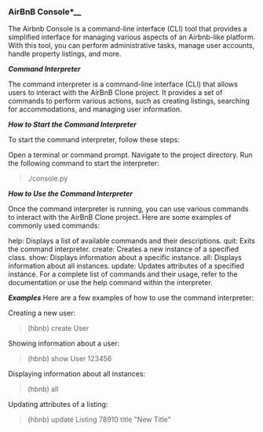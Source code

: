 <h3>AirBnB Console*__</h3>

<p>
The Airbnb Console is a command-line interface (CLI) tool that provides a simplified interface for managing various aspects of an Airbnb-like platform. With this tool, you can perform administrative tasks, manage user accounts, handle property listings, and more.
</p>

__*Command Interpreter*__

<p>
The command interpreter is a command-line interface (CLI) that allows users to interact with the AirBnB Clone project. It provides a set of commands to perform various actions, such as creating listings, searching for accommodations, and managing user information.
</p>

__*How to Start the Command Interpreter*__

<p>
To start the command interpreter, follow these steps:

Open a terminal or command prompt.
Navigate to the project directory.
Run the following command to start the interpreter:
> ./console.py
</p>

__*How to Use the Command Interpreter*__

<p>
Once the command interpreter is running, you can use various commands to interact with the AirBnB Clone project. Here are some examples of commonly used commands:

help: Displays a list of available commands and their descriptions.
quit: Exits the command interpreter.
create: Creates a new instance of a specified class.
show: Displays information about a specific instance.
all: Displays information about all instances.
update: Updates attributes of a specified instance.
For a complete list of commands and their usage, refer to the documentation or use the help command within the interpreter.
</p>

__*Examples*__
Here are a few examples of how to use the command interpreter:

Creating a new user:
> (hbnb) create User

Showing information about a user:
> (hbnb) show User 123456

Displaying information about all instances:
> (hbnb) all

Updating attributes of a listing:
> (hbnb) update Listing 78910 title "New Title"
